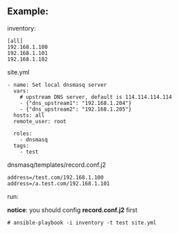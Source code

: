 ## Example:

inventory:

```
[all]
192.168.1.100
192.168.1.101
192.168.1.102
```

site.yml

```
- name: Set local dnsmasq server
  vars:
    # upstream DNS server, default is 114.114.114.114
    - {"dns_upstream1": "192.168.1.204"}
    - {"dns_upstream2": "192.168.1.205"}
  hosts: all
  remote_user: root

  roles:
    - dnsmasq
  tags:
    - test
```

dnsmasq/templates/record.conf.j2

```
address=/test.com/192.168.1.100
address=/a.test.com/192.168.1.101

```

run:

**notice**: you should config __record.conf.j2__ first

```
# ansible-playbook -i inventory -t test site.yml
```


